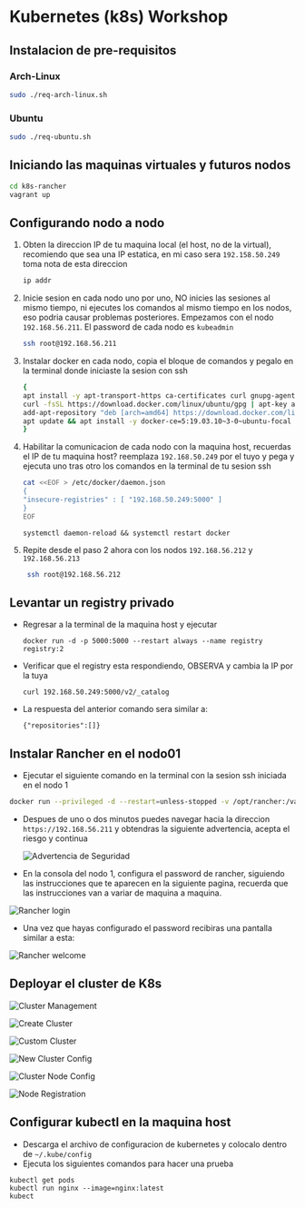 # Kubernetes (k8s) Workshop

## Instalacion de pre-requisitos

### Arch-Linux

```bash
sudo ./req-arch-linux.sh
```

### Ubuntu

```bash
sudo ./req-ubuntu.sh
```

## Iniciando las maquinas virtuales y futuros nodos

```bash
cd k8s-rancher
vagrant up
```

## Configurando nodo a nodo

1. Obten la direccion IP de tu maquina local (el host, no de la virtual), recomiendo que sea una IP estatica, en mi caso sera `192.158.50.249` toma nota de esta direccion

   ```bash
   ip addr
   ```

1. Inicie sesion en cada nodo uno por uno, NO inicies las sesiones al mismo tiempo, ni ejecutes los comandos al mismo tiempo en los nodos, eso podria causar problemas posteriores. Empezamos con el nodo `192.168.56.211`. El password de cada nodo es `kubeadmin`

   ```bash
   ssh root@192.168.56.211
   ```

1. Instalar docker en cada nodo, copia el bloque de comandos y pegalo en la terminal donde iniciaste la sesion con ssh

   ```bash
   {
   apt install -y apt-transport-https ca-certificates curl gnupg-agent software-properties-common
   curl -fsSL https://download.docker.com/linux/ubuntu/gpg | apt-key add -
   add-apt-repository "deb [arch=amd64] https://download.docker.com/linux/ubuntu $(lsb_release -cs) stable"
   apt update && apt install -y docker-ce=5:19.03.10~3-0~ubuntu-focal containerd.io
   }
   ```

1. Habilitar la comunicacion de cada nodo con la maquina host, recuerdas el IP de tu maquina host? reemplaza `192.168.50.249` por el tuyo y pega y ejecuta uno tras otro los comandos en la terminal de tu sesion ssh

   ```bash
   cat <<EOF > /etc/docker/daemon.json
   {
   "insecure-registries" : [ "192.168.50.249:5000" ]
   }
   EOF
   ```

   ```
   systemctl daemon-reload && systemctl restart docker
   ```

1. Repite desde el paso 2 ahora con los nodos `192.168.56.212` y `192.168.56.213`
   ```bash
    ssh root@192.168.56.212
   ```

## Levantar un registry privado

- Regresar a la terminal de la maquina host y ejecutar

  ```
  docker run -d -p 5000:5000 --restart always --name registry registry:2
  ```

- Verificar que el registry esta respondiendo, OBSERVA y cambia la IP por la tuya
  ```
  curl 192.168.50.249:5000/v2/_catalog
  ```
- La respuesta del anterior comando sera similar a:

  ```
  {"repositories":[]}
  ```

## Instalar Rancher en el nodo01

- Ejecutar el siguiente comando en la terminal con la sesion ssh iniciada en el nodo 1

```bash
docker run --privileged -d --restart=unless-stopped -v /opt/rancher:/var/lib/rancher -p 8080:80 -p 443:443 rancher/rancher
```

- Despues de uno o dos minutos puedes navegar hacia la direccion `https://192.168.56.211` y obtendras la siguiente advertencia, acepta el riesgo y continua

  ![ Advertencia de Seguridad](/images/rancher-warning.png)

- En la consola del nodo 1, configura el password de rancher, siguiendo las instrucciones que te aparecen en la siguiente pagina, recuerda que las instrucciones van a variar de maquina a maquina.

![ Rancher login ](/images/rancher-login.png)

- Una vez que hayas configurado el password recibiras una pantalla similar a esta:

![ Rancher welcome ](/images/rancher-welcome.png)

## Deployar el cluster de K8s

![ Cluster Management ](/images/rancher-cluster.png)

![ Create Cluster](/images/create-cluster.png)

![ Custom Cluster](/images/custom-cluster.png)

![ New Cluster Config ](/images/create-custom-config.png)

![ Cluster Node Config ](/images/cluster-node-registration.png)

![ Node Registration ](/images/node-registration.png)

## Configurar kubectl en la maquina host

- Descarga el archivo de configuracion de kubernetes y colocalo dentro de `~/.kube/config`
- Ejecuta los siguientes comandos para hacer una prueba

```
kubectl get pods
kubectl run nginx --image=nginx:latest
kubect
```
